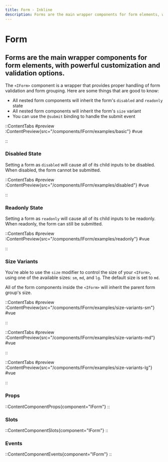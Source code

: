 ```yaml
---
title: Form - Inkline
description: Forms are the main wrapper components for form elements, with powerful customization and validation options. 
---
```



# Form
## Forms are the main wrapper components for form elements, with powerful customization and validation options. 

The `<IForm>` component is a wrapper that provides proper handling of form validation and form grouping. Here are some things that are good to know:

- All nested form components will inherit the form's `disabled` and `readonly` state
- All nested form components will inherit the form's `size` variant
- You can use the `@submit` binding to handle the submit event

::ContentTabs
#preview
:ContentPreview{src="/components/IForm/examples/basic"}
#vue
<!-- Autodocs{src="@inkline/inkline/components/IForm/examples/basic.raw.vue" lang="vue"} -->
::


### Disabled State
Setting a form as `disabled` will cause all of its child inputs to be disabled. When disabled, the form cannot be submitted.

::ContentTabs
#preview
:ContentPreview{src="/components/IForm/examples/disabled"}
#vue
<!-- Autodocs{src="@inkline/inkline/components/IForm/examples/disabled.raw.vue" lang="vue"} -->
::


### Readonly State
Setting a form as `readonly` will cause all of its child inputs to be readonly. When readonly, the form can still be submitted.

::ContentTabs
#preview
:ContentPreview{src="/components/IForm/examples/readonly"}
#vue
<!-- Autodocs{src="@inkline/inkline/components/IForm/examples/readonly.raw.vue" lang="vue"} -->
::


### Size Variants
You're able to use the `size` modifier to control the size of your `<IForm>`, using one of the available sizes: `sm`, `md`, and `lg`. The default size is set to `md`. 

All of the form components inside the `<IForm>` will inherit the parent form group's size.

::ContentTabs
#preview
:ContentPreview{src="/components/IForm/examples/size-variants-sm"}
#vue
<!-- Autodocs{src="@inkline/inkline/components/IForm/examples/size-variants-sm.raw.vue" lang="vue"} -->
::

::ContentTabs
#preview
:ContentPreview{src="/components/IForm/examples/size-variants-md"}
#vue
<!-- Autodocs{src="@inkline/inkline/components/IForm/examples/size-variants-md.raw.vue" lang="vue"} -->
::

::ContentTabs
#preview
:ContentPreview{src="/components/IForm/examples/size-variants-lg"}
#vue
<!-- Autodocs{src="@inkline/inkline/components/IForm/examples/size-variants-lg.raw.vue" lang="vue"} -->
::


### Props
::ContentComponentProps{component="IForm"}
::

### Slots
::ContentComponentSlots{component="IForm"}
::

### Events
::ContentComponentEvents{component="IForm"}
::
